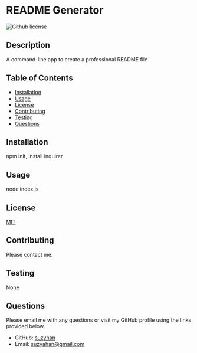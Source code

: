 # README Generator

  ![Github license](https://img.shields.io/badge/license-MIT-blue.svg)

  ## Description
  A command-line app to create a professional README file

  ## Table of Contents
  * [Installation](#installation)
  * [Usage](#usage)
  * [License](#License)
  * [Contributing](#contributing)
  * [Testing](#testing)
  * [Questions](#questions)
  
  ## Installation
  npm init, install inquirer

  ## Usage
  node index.js

  ## License
  [MIT](https://choosealicense.com/licenses/MIT)

  ## Contributing
  Please contact me.

  ## Testing
  None

  ## Questions
  Please email me with any questions or visit my GitHub profile using the links provided below.
  * GitHub: [suzyhan](https://github.com/suzyhan)
  * Email: [suzyahan@gmail.com](mailto:suzyahan@gmail.com)

